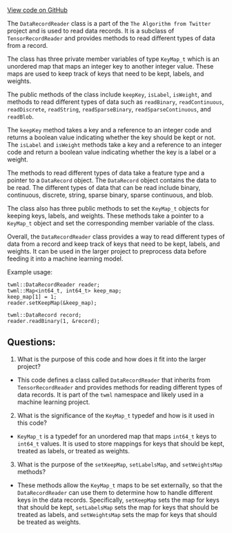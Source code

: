 [View code on GitHub](https://github.com/misbahsy/the-algorithm/twml/libtwml/include/twml/DataRecordReader.h)

The `DataRecordReader` class is a part of the `The Algorithm from Twitter` project and is used to read data records. It is a subclass of `TensorRecordReader` and provides methods to read different types of data from a record. 

The class has three private member variables of type `KeyMap_t` which is an unordered map that maps an integer key to another integer value. These maps are used to keep track of keys that need to be kept, labels, and weights. 

The public methods of the class include `keepKey`, `isLabel`, `isWeight`, and methods to read different types of data such as `readBinary`, `readContinuous`, `readDiscrete`, `readString`, `readSparseBinary`, `readSparseContinuous`, and `readBlob`. 

The `keepKey` method takes a key and a reference to an integer code and returns a boolean value indicating whether the key should be kept or not. The `isLabel` and `isWeight` methods take a key and a reference to an integer code and return a boolean value indicating whether the key is a label or a weight. 

The methods to read different types of data take a feature type and a pointer to a `DataRecord` object. The `DataRecord` object contains the data to be read. The different types of data that can be read include binary, continuous, discrete, string, sparse binary, sparse continuous, and blob. 

The class also has three public methods to set the `KeyMap_t` objects for keeping keys, labels, and weights. These methods take a pointer to a `KeyMap_t` object and set the corresponding member variable of the class. 

Overall, the `DataRecordReader` class provides a way to read different types of data from a record and keep track of keys that need to be kept, labels, and weights. It can be used in the larger project to preprocess data before feeding it into a machine learning model. 

Example usage:

```
twml::DataRecordReader reader;
twml::Map<int64_t, int64_t> keep_map;
keep_map[1] = 1;
reader.setKeepMap(&keep_map);

twml::DataRecord record;
reader.readBinary(1, &record);
```
## Questions: 
 1. What is the purpose of this code and how does it fit into the larger project? 
- This code defines a class called `DataRecordReader` that inherits from `TensorRecordReader` and provides methods for reading different types of data records. It is part of the `twml` namespace and likely used in a machine learning project.

2. What is the significance of the `KeyMap_t` typedef and how is it used in this code? 
- `KeyMap_t` is a typedef for an unordered map that maps `int64_t` keys to `int64_t` values. It is used to store mappings for keys that should be kept, treated as labels, or treated as weights.

3. What is the purpose of the `setKeepMap`, `setLabelsMap`, and `setWeightsMap` methods? 
- These methods allow the `KeyMap_t` maps to be set externally, so that the `DataRecordReader` can use them to determine how to handle different keys in the data records. Specifically, `setKeepMap` sets the map for keys that should be kept, `setLabelsMap` sets the map for keys that should be treated as labels, and `setWeightsMap` sets the map for keys that should be treated as weights.
